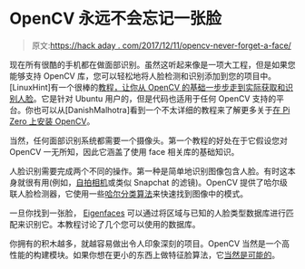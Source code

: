# OpenCV 永远不会忘记一张脸

> 原文:[https://hack aday . com/2017/12/11/opencv-never-forget-a-face/](https://hackaday.com/2017/12/11/opencv-never-forgets-a-face/)

现在所有很酷的手机都在做面部识别。虽然这听起来像是一项大工程，但是如果您能够支持 OpenCV 库，您可以轻松地将人脸检测和识别添加到您的项目中。[LinuxHint]有一个很棒的[教程，让你从 OpenCV 的基础一步步走到实际获取和识别人脸](https://linuxhint.com/opencv-face-recognition/)。它是针对 Ubuntu 用户的，但是代码也适用于任何 OpenCV 支持的平台。你也可以从[DanishMalhotra]看到一个不太详细的教程来了解更多关于[在 Pi Zero 上安装 OpenCV](http://www.instructables.com/id/Face-and-Eye-Detection-With-Raspberry-Pi-Zero-and-/)。

当然，任何面部识别系统都需要一个摄像头。第一个教程的好处在于它假设您对 OpenCV 一无所知，因此它涵盖了使用 face 相关库的基础知识。

人脸识别需要完成两个不同的操作。第一种是简单地识别图像包含人脸。有时这本身就很有用(例如，[自拍相机](https://hackaday.com/2014/11/12/nothings-as-vain-as-a-phone-taking-a-selfie-of-itself-with-itself/)或类似 Snapchat 的滤镜)。OpenCV 提供了哈尔级联人脸检测器，它使用一些[哈尔分类算法](https://en.wikipedia.org/wiki/Haar-like_feature)来快速找到图像中的模式。

一旦你找到一张脸， [Eigenfaces](https://en.wikipedia.org/wiki/Eigenface) 可以通过将区域与已知的人脸类型数据库进行匹配来识别它。本教程讨论了几个您可以使用的数据库。

你拥有的积木越多，就越容易做出令人印象深刻的项目。OpenCV 当然是一个高性能的构建模块。如果你想在更小的东西上做特征脸算法，它[当然是可能的](http://people.ece.cornell.edu/land/courses/ece4760/FinalProjects/s2011/bjh78_caj65/bjh78_caj65/index.htm)。